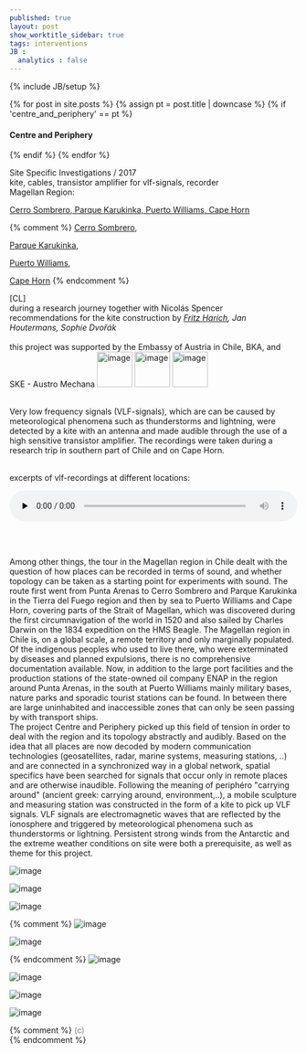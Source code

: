 ```yaml
---
published: true
layout: post
show_worktitle_sidebar: true
tags: interventions
JB :
  analytics : false
---
```


{% include JB/setup %}


<div class="container-parent">
<div class="container-narrow-right">
{% for post in site.posts %}
	{% assign pt = post.title | downcase %}
	{% if 'centre_and_periphery' == pt %}
<h4><a href="{{ BASE_PATH }}{{ post.url }}"></a>Centre and Periphery</h4>
	{% endif %}
{% endfor %}

<p>
Site Specific Investigations / 2017<br />
kite, cables, transistor amplifier for vlf-signals, recorder<br />
Magellan Region: 

<a href="https://www.google.com/maps/d/viewer?mid=1XpvfosYWesGQJuFXftfUxj0jkXOMgJxW&ll=-54.71579617013983%2C-67.3250555921021&z=7" target="_blank">Cerro Sombrero, Parque Karukinka, Puerto Williams, Cape Horn </a> 

{% comment %}
<a href="https://www.google.at/maps/place/Cerro+Sombrero,+Primavera,+Magallanes+y+la+Ant%C3%A1rtica+Chilena+Region,+Chile/@-52.7640442,-69.8462031,124210m/data=!3m1!1e3!4m5!3m4!1s0xbdb477e8e7b694e3:0x7834f1e20a9d53fc!8m2!3d-52.764677!4d-69.2862343?dcr=0" target="_blank">Cerro Sombrero</a>, 

<a href="https://www.google.at/maps/place/54%C2%B012'36.4%22S+68%C2%B043'28.7%22W/@-54.210059,-69.1739165,97287m/data=!3m1!1e3!4m13!1m6!3m5!1s0xbc4ce1fb107d20b9:0x58603d6d4545d2b8!2sKarukinka+Park!8m2!3d-54.1011451!4d-69.3567073!3m5!1s0x0:0x0!7e2!8m2!3d-54.2101145!4d-68.7246294?dcr=0" target="_blank">Parque Karukinka</a>, 

<a href="https://www.google.at/maps/place/54%C2%B055'54.4%22S+67%C2%B039'17.7%22W/@-54.9317577,-67.7251158,14800m/data=!3m1!1e3!4m14!1m7!3m6!1s0xbc4eab9a9c58a64d:0x6228943461203c20!2sPuerto+Williams!3b1!8m2!3d-54.9166667!4d-67.6166667!3m5!1s0x0:0x0!7e2!8m2!3d-54.9317629!4d-67.6549037?dcr=0" target="_blank">Puerto Williams</a>, 

<a href="https://www.google.at/maps/place/Cape+Horn/@-55.7426745,-68.4746802,212647m/data=!3m1!1e3!4m5!3m4!1s0xbdac6cdebb562509:0x749830290d55919e!8m2!3d-55.983333!4d-67.2666668?dcr=0" target="_blank">Cape Horn</a> 
{% endcomment %}

[CL]<br />
during a research journey together with Nicolás Spencer<br />
recommendations for the kite construction by <a href="http://www.fhg.at/kreativdrachen/index.php/startseite.html" target="_blank"><i>Fritz Harich</i></a><i>, Jan Houtermans, Sophie Dvořák</i>
<br />			
this project was supported by the Embassy of Austria in Chile, BKA, and SKE - Austro Mechana
<img src="{{ site.url }}/images/logo_embajada.png" alt="image" width="62">
<img src="{{ site.url }}/images/logo_bka.png" alt="image" width="62">
<img src="{{ site.url }}/images/logo_ske.jpg" alt="image" width="62">
<br /><br />

Very low frequency signals (VLF-signals), which are can be caused by meteorological phenomena such as thunderstorms and lightning, were detected by a kite with an antenna and made audible through the use of a high sensitive transistor amplifier. The recordings were taken during a research trip in southern part of Chile and on Cape Horn.<br /><br />

excerpts of vlf-recordings at different locations:
<p></p>
<audio controls style="width: 100%" preload="none">
  <source src="{{ site.url }}/images/vlf_recordings_small.mp3" type="audio/mpeg">
</audio>

<br /><br />

Among other things, the tour in the Magellan region in Chile dealt with the question of how places can be recorded in terms of sound, and whether topology can be taken as a starting point for experiments with sound. The route first went from Punta Arenas to Cerro Sombrero and Parque Karukinka in the Tierra del Fuego region and then by sea to Puerto Williams and Cape Horn, covering parts of the Strait of Magellan, which was discovered during the first circumnavigation of the world in 1520 and also sailed by Charles Darwin on the 1834 expedition on the HMS Beagle. The Magellan region in Chile is, on a global scale, a remote territory and only marginally populated. Of the indigenous peoples who used to live there, who were exterminated by diseases and planned expulsions, there is no comprehensive documentation available. Now, in addition to the large port facilities and the production stations of the state-owned oil company ENAP in the region around Punta Arenas, in the south at Puerto Williams mainly military bases, nature parks and sporadic tourist stations can be found. In between there are large uninhabited and inaccessible zones that can only be seen passing by with transport ships.<br />
The project Centre and Periphery picked up this field of tension in order to deal with the region and its topology abstractly and audibly. Based on the idea that all places are now decoded by modern communication technologies (geosatellites, radar, marine systems, measuring stations, ..) and are connected in a synchronized way in a global network, spatial specifics have been searched for signals that occur only in remote places and are otherwise inaudible. Following the meaning of periphéro "carrying around" (ancient greek: carrying around, environment,..), a mobile sculpture and measuring station was constructed in the form of a kite to pick up VLF signals. VLF signals are electromagnetic waves that are reflected by the ionosphere and triggered by meteorological phenomena such as thunderstorms or lightning. Persistent strong winds from the Antarctic and the extreme weather conditions on site were both a prerequisite, as well as theme for this project.
</p>
</div>


<div class="container-narrow-left">
<img src="{{ site.url }}/images/drachen_parque_karukinka_small_lg.jpg" alt="image">
<p></p>
<img src="{{ site.url }}/images/drachen_antenna_small_lg.jpg" alt="image">
<p></p>
<img src="{{ site.url }}/images/drachen_cape_horn_small.jpg" alt="image">
<p></p>

{% comment %}
<img src="{{ site.url }}/images/drachen_bahia_inutil_small.jpg" alt="image">
<p></p>
<img src="{{ site.url }}/images/drachen_puerto_williams_small.jpg" alt="image">
<p></p>
{% endcomment %}

<img src="{{ site.url }}/images/drachen_map_lg.jpg" alt="image">
<p></p>
<img src="{{ site.url }}/images/drachen_recorder_small_lg.jpg" alt="image">
<p></p>
<img src="{{ site.url }}/images/drachen_cape_horn2_small.jpg" alt="image">
<p></p>
<img src="{{ site.url }}/images/drachen_barco_small.jpg" alt="image">


</div>
</div>




{% comment %}
<font color="grey">(c)<br /></font>
{% endcomment %}
